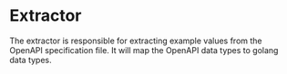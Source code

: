 # Extractor

The extractor is responsible for extracting example values from the OpenAPI specification file. It will map the OpenAPI data types to golang data types.
